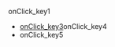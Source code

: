 onClick_key1
- [onClick_key3](https://codepen.io/navgurukul/full/rWrXWK)onClick_key4
- onClick_key5
